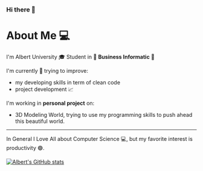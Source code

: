 ### Hi there 👋
# About Me 💻

  I'm Albert University 🎓 Student in &#x1F4D8; **Business Informatic** &#x1F4D8;
  
  I'm currently 🎯 trying to improve:
  - my developing skills in term of clean code
  - project development 📈
  
  I'm working in **personal project** on:
  - 3D Modeling World, trying to use my programming skills to push ahead this beautiful world.
  
---
In General I Love All about Computer Science 💻, but my favorite interest is productivity 🟢.


[![Albert's GitHub stats](https://github-readme-stats.vercel.app/api?username=os3albert&show_icons=true&title_color=000&text_color=000&icon_color=000&bg_color=FFF&border_color=000)](https://github.com/anuraghazra/github-readme-stats)


<!--
**os3albert/os3albert** is a ✨ _special_ ✨ repository because its `README.md` (this file) appears on your GitHub profile.

Here are some ideas to get you started:

- 🔭 I’m currently working on ...
- 🌱 I’m currently learning ...
- 👯 I’m looking to collaborate on ...
- 🤔 I’m looking for help with ...
- 💬 Ask me about ...
- 📫 How to reach me: ...
- 😄 Pronouns: ...
- ⚡ Fun fact: ...
-->

